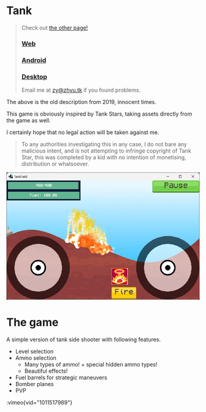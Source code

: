 # Tank
> Check out <a href="https://zhyu.tk/Tank.html">the other page!</a>
> <h3><a href="https://zhyu.tk/Tank/index.html">Web</a></h3>
> <h3><a href="https://zhyu.tk/Tank/Tank%20Field.apk">Android</a></h3>
> <h3><a href="https://zhyu.tk/Tank/Tank%20Field.jar">Desktop</a></h3>
> Email me at <a href="mailto:zy@zhyu.tk">zy@zhyu.tk</a> if you found problems.

The above is the old description from 2019, innocent times.

This game is obviously inspired by Tank Stars, taking assets directly from the game as well.

I certainly hope that no legal action will be taken against me.

> To any authorities investigating this in any case, I do not bare any malicious intent, and is not attempting to infringe copyright of Tank Star, this was completed by a kid with no intention of monetising, distribution or whatsoever.

![img.png](images/img.webp)

# The game

A simple version of tank side shooter with following features.

- Level selection
- Ammo selection
  - Many types of ammo! + special hidden ammo types!
  - Beautiful effects!
- Fuel barrels for strategic maneuvers
- Bomber planes
- PVP

:vimeo{vid="1011517989"}